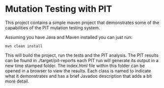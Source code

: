 # Mutation Testing with PIT

This project contains a simple maven project that demonstrates some of the capabilities of the PIT mutation testing system.

Assuming you have Java and Maven installed you can just run:

```
mvn clean install
```

This will build the project, run the tests and the PIT analysis. The PIT results can be found in ./target/pit-reports each PIT run will generate its output in a new time stamped folder. The index.html file within this folder can be opened in a browser to view the results. Each class is named to indicate what it demonstrates and has a brief Javadoc description that adds a bit more detail.


[![<javid141moazan>](https://circleci.com/<GH>/<javid141moazan>/<coding>.shield?style=shield)](<https://app.circleci.com/pipelines/github/javid141moazan/coding/1/workflows/c6463c99-469f-4614-9596-f747c4ff4e6a/jobs/1>)
